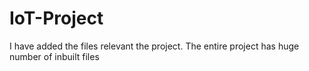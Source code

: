 # IoT-Project
I have added the files relevant the project. The entire project has huge number of inbuilt files
